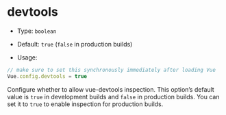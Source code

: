 # devtools

* Type: `boolean`

* Default: `true` (`false` in production builds)

* Usage:

```js
// make sure to set this synchronously immediately after loading Vue
Vue.config.devtools = true
```

Configure whether to allow vue-devtools inspection. This option’s default value is `true` in development builds and `false` in production builds. You can set it to `true` to enable inspection for production builds.

